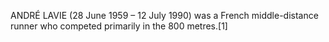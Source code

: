 ANDRÉ LAVIE (28 June 1959 – 12 July 1990) was a French middle-distance runner who competed primarily in the 800 metres.[1]
